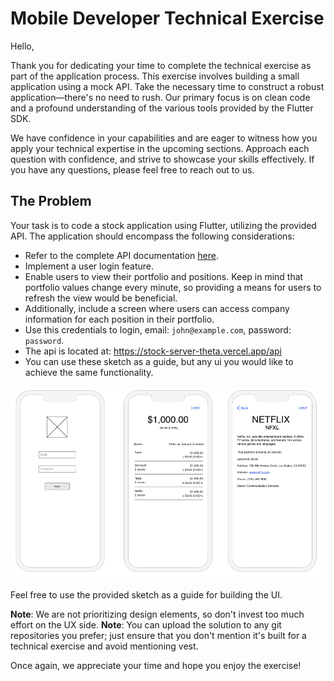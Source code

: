 # Mobile Developer Technical Exercise

Hello,

Thank you for dedicating your time to complete the technical exercise as part of the application process. This exercise involves building a small application using a mock API. Take the necessary time to construct a robust application—there's no need to rush. Our primary focus is on clean code and a profound understanding of the various tools provided by the Flutter SDK.

We have confidence in your capabilities and are eager to witness how you apply your technical expertise in the upcoming sections. Approach each question with confidence, and strive to showcase your skills effectively. If you have any questions, please feel free to reach out to us.

## The Problem

Your task is to code a stock application using Flutter, utilizing the provided API. The application should encompass the following considerations:

- Refer to the complete API documentation [here](/api.md).
- Implement a user login feature.
- Enable users to view their portfolio and positions. Keep in mind that portfolio values change every minute, so providing a means for users to refresh the view would be beneficial.
- Additionally, include a screen where users can access company information for each position in their portfolio.
- Use this credentials to login, email: `john@example.com`, password: `password`.
- The api is located at: https://stock-server-theta.vercel.app/api
- You can use these sketch as a guide, but any ui you would like to achieve the same functionality.


![ui sketches](/sketch.png)

Feel free to use the provided sketch as a guide for building the UI.

**Note**: We are not prioritizing design elements, so don't invest too much effort on the UX side.
**Note**: You can upload the solution to any git repositories you prefer; just ensure that you don't mention it's built for a technical exercise and avoid mentioning vest.

Once again, we appreciate your time and hope you enjoy the exercise!